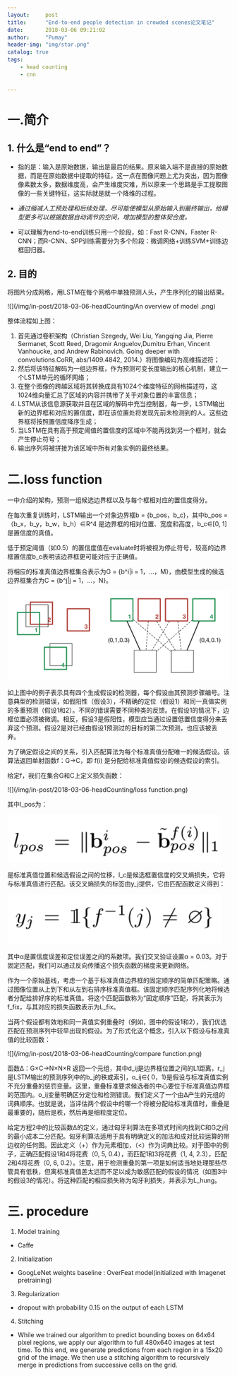 ```yaml
---
layout:     post
title:      "End-to-end people detection in crowded scenes论文笔记"
date:       2018-03-06 09:21:02
author:     "Pumay"
header-img: "img/star.png"
catalog: true
tags:
    - head counting
    - cnn
    
---
```



# 一.简介

## 1. 什么是“end to end”？

- 指的是：输入是原始数据，输出是最后的结果。原来输入端不是直接的原始数据，而是在原始数据中提取的特征，这一点在图像问题上尤为突出，因为图像像素数太多，数据维度高，会产生维度灾难，所以原来一个思路是手工提取图像的一些关键特征，这实际就是就一个降维的过程。

- *通过缩减人工预处理和后续处理，尽可能使模型从原始输入到最终输出，给模型更多可以根据数据自动调节的空间，增加模型的整体契合度。* 

- 可以理解为end-to-end训练只用一个阶段，如：Fast R-CNN，Faster R-CNN；而R-CNN、SPP训练需要分为多个阶段：微调网络+训练SVM+训练边框回归器。

## 2. 目的

将图片分成网格，用LSTM在每个网格中单独预测人头，产生序列化的输出结果。

![](/img/in-post/2018-03-06-headCounting/An overview of model .png)

整体流程如上图：
1. 首先通过卷积架构（Christian Szegedy, Wei Liu, Yangqing Jia, Pierre Sermanet, Scott Reed, Dragomir Anguelov,Dumitru Erhan, Vincent Vanhoucke, and Andrew Rabinovich. Going deeper with convolutions.CoRR, abs/1409.4842, 2014.）将图像编码为高维描述符；
2. 然后将该特征解码为一组边界框，作为预测可变长度输出的核心机制，建立一个LSTM单元的循环网络；
3. 在整个图像的跨越区域将其转换成具有1024个维度特征的网格描述符，这1024维向量汇总了区域的内容并携带了关于对象位置的丰富信息；
4. LSTM从该信息源获取并且在区域的解码中充当控制器，每一步，LSTM输出新的边界框和对应的置信度，即在该位置处将发现先前未检测到的人。这些边界框将按照置信度降序生成；
5. 当LSTM在具有高于预定阈值的置信度的区域中不能再找到另一个框时，就会产生停止符号；
6. 输出序列将被拼接为该区域中所有对象实例的最终结果。

# 二.loss function

一中介绍的架构，预测一组候选边界框以及与每个框相对应的置信度得分。

在每次重复训练时，LSTM输出一个对象边界框b = {b_pos，b_c}，其中b_pos =（b_x，b_y，b_w，b_h）∈R^4 是边界框的相对位置、宽度和高度，b_c∈[0, 1]是置信度的真值。

低于预定阈值（如0.5）的置信度值在evaluate时将被视为停止符号，较高的边界框置信度b_c表明该边界框更可能对应于正确值。

将相应的标准真值边界框集合表示为G = {b^i|i = 1，...，M}，由模型生成的候选边界框集合为C = {b^j|j = 1，...，N}。

![](/img/in-post/2018-03-06-headCounting/location.png)

如上图中的例子表示具有四个生成假设的检测器，每个假设由其预测步骤编号。注意典型的检测错误，如假阳性（假设3），不精确的定位（假设1）和同一真值实例的多重预测（假设1和2）。不同的错误需要不同种类的反馈。在假设1的情况下，边框位置必须被微调。相反，假设3是假阳性，模型应当通过设置低置信度得分来丢弃这个预测。假设2是对已经由假设1预测过的目标的第二次预测，也应该被丢弃。

为了确定假设之间的关系，引入匹配算法为每个标准真值分配唯一的候选假设。该算法返回单射函数f：G→C，即 f(i) 是分配给标准真值假设i的候选假设的索引。

给定f，我们在集合G和C上定义损失函数：

![](/img/in-post/2018-03-06-headCounting/loss function.png)

其中l_pos为：

![](/img/in-post/2018-03-06-headCounting/l_pos.png)

是标准真值位置和候选假设之间的位移，l_c是候选框置信度的交叉熵损失，它将与标准真值进行匹配。该交叉熵损失的标签由y_j提供，它由匹配函数定义得到：

![](/img/in-post/2018-03-06-headCounting/yi.png)

其中α是置信度误差和定位误差之间的系数项。我们交叉验证设置α = 0.03。对于固定匹配，我们可以通过反向传播这个损失函数的梯度来更新网络。

作为一个原始基线，考虑一个基于标准真值边界框的固定顺序的简单匹配策略。通过图像位置从上到下和从左到右排序标准真值框。该固定顺序匹配序列化地将候选者分配给排好序的标准真值。将这个匹配函数称为“固定顺序”匹配，将其表示为f_fix，与其对应的损失函数表示为L_fix。

当两个假设都有效地和同一真值实例重叠时（例如，图中的假设1和2），我们优选匹配在预测序列中较早出现的假设。为了形式化这个概念，引入以下假设与标准真值的比较函数：

![](/img/in-post/2018-03-06-headCounting/compare function.png)

函数Δ：G×C→N×N×R 返回一个元组，其中d_ij是边界框位置之间的L1距离，r_j是LSTM输出的预测序列中的b_j的秩或索引，o_ij∈{ 0，1}是假设与标准真值实例不充分重叠的惩罚变量。这里，重叠标准要求候选者的中心要位于标准真值边界框的范围内。o_ij变量明确区分定位和检测错误。我们定义了一个由Δ产生的元组的词典顺序。也就是说，当评估两个假设中的哪一个将被分配给标准真值时，重叠是最重要的，随后是秩，然后再是细粒度定位。

给定方程2中的比较函数Δ的定义，通过匈牙利算法在多项式时间内找到C和G之间的最小成本二分匹配。匈牙利算法适用于具有明确定义的加法和成对比较运算的带边权的任何图。因此定义（+）作为元素相加，（<）作为词典比较。对于图中的例子，正确匹配假设1和4将花费（0, 5, 0.4），而匹配1和3将花费（1, 4, 2.3），匹配2和4将花费（0, 6, 0.2）。注意，用于检测重叠的第一项是如何适当地处理那些尽管具有低秩，但离标准真值差太远而不足以成为敏感匹配的假设的情况（如图3中的假设3的情况）。将这种匹配的相应损失称为匈牙利损失，并表示为L_hung。

# 三. procedure

1. Model training
- Caffe 
2. Initialization
- GoogLeNet weights baseline : OverFeat model(initialized with Imagenet pretraining)
3. Regularization
- dropout with probability 0.15 on the output of each LSTM
4. Stitching
- While  we  trained  our  algorithm  to  predict  bounding  boxes  on  64x64  pixel  regions, we apply our algorithm to full 480x640 images at test time.  To this end, we generate predictions from each region in a 15x20 grid of the image.  We then use a stitching algorithm to recursively merge in predictions from successive cells on the grid. 
